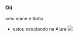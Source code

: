 ### Oii

meu nome é Sofia 
- estou estudando na Alura
![](https://tenor.com/u6k36fcsgifXYy.)
  
  
  


